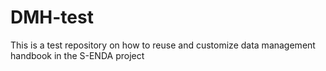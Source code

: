 # DMH-test
This is a test repository on how to reuse and customize data management handbook in the S-ENDA project
